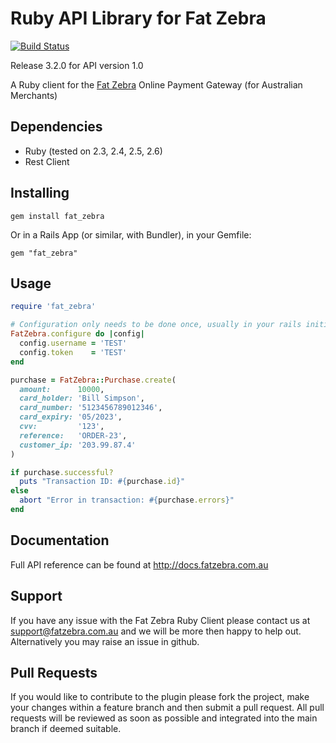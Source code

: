 Ruby API Library for Fat Zebra
==============================

[![Build Status](https://travis-ci.org/fatzebra/Ruby-Library.svg?branch=master)](https://travis-ci.org/fatzebra/Ruby-Library)

Release 3.2.0 for API version 1.0

A Ruby client for the [Fat Zebra](https://www.fatzebra.com.au) Online Payment Gateway (for Australian Merchants)

Dependencies
------------

 * Ruby (tested on 2.3, 2.4, 2.5, 2.6)
 * Rest Client

Installing
----------

    gem install fat_zebra

Or in a Rails App (or similar, with Bundler), in your Gemfile:

    gem "fat_zebra"

Usage
-----

```ruby
require 'fat_zebra'

# Configuration only needs to be done once, usually in your rails initializers
FatZebra.configure do |config|
  config.username = 'TEST'
  config.token    = 'TEST'
end

purchase = FatZebra::Purchase.create(
  amount:      10000,
  card_holder: 'Bill Simpson',
  card_number: '5123456789012346',
  card_expiry: '05/2023',
  cvv:         '123',
  reference:   'ORDER-23',
  customer_ip: '203.99.87.4'
)

if purchase.successful?
  puts "Transaction ID: #{purchase.id}"
else
  abort "Error in transaction: #{purchase.errors}"
end
```

Documentation
-------------

Full API reference can be found at http://docs.fatzebra.com.au

Support
-------
If you have any issue with the Fat Zebra Ruby Client please contact us at support@fatzebra.com.au and we will be more then happy to help out. Alternatively you may raise an issue in github.

Pull Requests
-------------
If you would like to contribute to the plugin please fork the project, make your changes within a feature branch and then submit a pull request. All pull requests will be reviewed as soon as possible and integrated into the main branch if deemed suitable.
